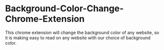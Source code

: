 # Background-Color-Change-Chrome-Extension
This chrome extension will change the background color of any website, so it is making easy to read on any website with our choice of background color.
